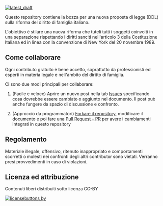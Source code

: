 [![latest_draft](https://img.shields.io/badge/-Scarica%20l'ultima%20bozza%20del%20DDL-green?style=for-the-badge)](https://github.com/dirittodifamiglia/propostaddl/releases/latest/download/ddl.pdf)

Questo repository contiene la bozza per una nuova proposta di legge (DDL) sulla riforma del diritto di famiglia italiano.

L'obiettivo è stilare una nuova riforma che tuteli tutti i soggetti coinvolti in una separazione rispettando i diritti sanciti nell'articolo 3 della Costituzione Italiana ed in linea con la convenzione di New York del 20 novembre 1989.

Come collaborare
----------------

Ogni contributo gratuito è bene accetto, soprattutto da professionisti ed esperti in materia legale e nell'ambito del diritto di famiglia.

Ci sono due modi principali per collaborare:

1. (Facile e veloce) Aprire un nuovo post nella tab [Issues](https://github.com/dirittodifamiglia/propostaddl/issues) specificando cosa dovrebbe essere cambiato o aggiunto nel documento. Il post può anche fungere da spazio di discussione e confronto.

2. (Approccio da programmatori) [Forkare il repository](https://docs.github.com/en/github/getting-started-with-github/fork-a-repo), modificare il documento e poi fare una [Pull Request - PR](https://docs.github.com/en/github/collaborating-with-issues-and-pull-requests) per avere i cambiamenti integrati in questo repository

Regolamento
----------------

Materiale illegale, offensivo, ritenuto inappropriato e comportamenti scorretti o molesti nei confronti degli altri contributor sono vietati. Verranno presi provvedimenti in caso di violazioni.

Licenza ed attribuzione
-----------------------

Contenuti liberi distribuiti sotto licenza CC-BY

[![licensebuttons by](https://licensebuttons.net/l/by/3.0/88x31.png)](https://creativecommons.org/licenses/by/4.0)